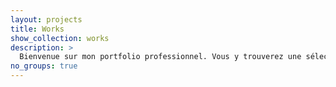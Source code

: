 ```yaml
---
layout: projects
title: Works
show_collection: works
description: >
  Bienvenue sur mon portfolio professionnel. Vous y trouverez une sélection de mes projets les plus récents et pertinents, allant du graphisme print au web design, en passant par de la conception d'interface et de l'intégration.
no_groups: true
---
```

